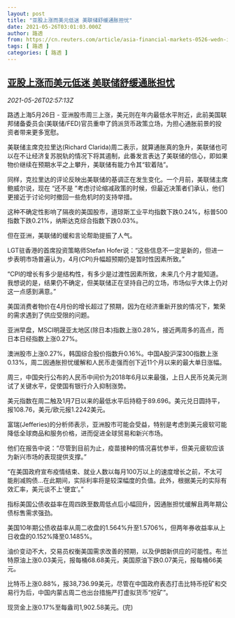 ```yaml
---
layout: post
title: "亚股上涨而美元低迷 美联储舒缓通胀担忧"
date: 2021-05-26T03:01:03.000Z
author: 路透
from: https://cn.reuters.com/article/asia-financial-markets-0526-wedn-idCNKCS2D707B
tags: [ 路透 ]
categories: [ 路透 ]
---
```

<!--1621998063000-->
[亚股上涨而美元低迷 美联储舒缓通胀担忧](https://cn.reuters.com/article/asia-financial-markets-0526-wedn-idCNKCS2D707B)
------

<div>
<div><i>2021-05-26T02:57:13Z</i></div><p>路透上海5月26日 - 亚洲股市周三上涨，美元则在年内最低水平附近，此前美国联邦储备委员会(美联储/FED)官员重申了鸽派货币政策立场，为担心通胀前景的投资者带来更多宽慰。</p><p>美联储主席克拉里达(Richard Clarida)周二表示，就算通胀真的急升，美联储也可以在不让经济复苏脱轨的情况下将其遏制，此番发言表达了美联储的信心，即如果物价继续在预期水平之上攀升，美联储有能力令其“软着陆”。</p><p>同样，克拉里达的评论反映出美联储的基调正在发生变化。一个月前，美联储主席鲍威尔说，现在 “还不是 ”考虑讨论缩减政策的时候，但最近决策者们承认，他们更接近于讨论何时撤回一些危机时的支持举措。</p><p>这种不确定性影响了隔夜的美国股市，道琼斯工业平均指数下跌0.24%，标普500指数下跌0.21%，纳斯达克综合指数下跌0.03%。</p><p>但在亚洲，美联储的缓和言论帮助提振了人气。</p><p>LGT驻香港的首席投资策略师Stefan Hofer说：“这些信息不一定是新的，但进一步表明市场普遍认为，4月(CPI)升幅超预期仍是暂时性因素所致。”</p><p>“CPI的增长有多少是结构性，有多少是过渡性因素所致，未来几个月才能知道。我想说的是，结果仍不确定，但美联储正在坚持自己的立场，市场似乎大体上仍对这一点感到满意。”</p><p>美国消费者物价在4月份的增长超过了预期，因为在经济重新开放的情况下，繁荣的需求遇到了供应受限的问题。</p><p>亚洲早盘，MSCI明晟亚太地区(除日本)指数上涨0.28%，接近两周多的高点，而日本日经指数上涨0.27%。</p><p>澳洲股市上涨0.27%，韩国综合股价指数升0.16%。中国A股沪深300指数上涨0.13%，周二因通胀担忧缓解和人民币走强而创下近11个月以来的最大单日涨幅。</p><p>周三，中国央行公布的人民币中间价为2018年6月以来最强，上日人民币兑美元测试了关键水平，促使国有银行介入抑制涨势。</p><p>美元指数在周二触及1月7日以来的最低水平后持稳于89.696。美元兑日圆持平，报108.76，美元/欧元报1.2242美元。</p><p>富瑞(Jefferies)的分析师表示，亚洲股市可能会受益，特别是考虑到美元疲软可能降低全球商品和服务价格，进而促进全球贸易和新兴市场。</p><p>他们在报告中说：“尽管到目前为止，疫苗接种的情况喜忧参半，但美元疲软应该为新兴市场的表现提供支撑。”</p><p>“在美国政府宣布疫情结束、就业人数以每月100万以上的速度增长之前，不太可能削减购债...在此期间，实际利率将是较深幅度的负值。此外，根据美元的实际有效汇率，美元谈不上‘便宜’。”</p><p>指标美国公债收益率在周四跌至数周低点后小幅回升，因通胀担忧缓解且两年期公债标售需求强劲。</p><p>美国10年期公债收益率从周二收盘的1.564%升至1.5706%，但两年券收益率从上日收盘的0.152%降至0.1485%。</p><p>油价变动不大，交易员权衡美国需求改善的预期，以及伊朗新供应的可能性。布兰特原油上涨0.03美元，报每桶68.68美元，美国原油下跌0.07美元，报每桶66美元。</p><p>比特币上涨0.88%，报38,736.99美元，尽管在中国政府表态打击比特币挖矿和交易行为后，中国内蒙古周二也出台措施严打虚拟货币“挖矿”。</p><p>现货金上涨0.17%至每盎司1,902.58美元。(完)</p>
</div>
